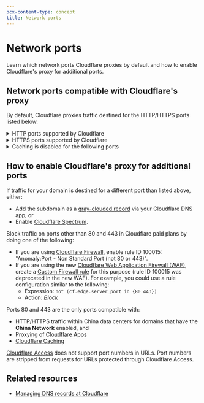 ```yaml
---
pcx-content-type: concept
title: Network ports
---
```


# Network ports

Learn which network ports Cloudflare proxies by default and how to enable Cloudflare's proxy for additional ports.

## Network ports compatible with Cloudflare's proxy

By default, Cloudflare proxies traffic destined for the HTTP/HTTPS ports listed below.

<details>
<summary>HTTP ports supported by Cloudflare</summary>
<div>

*   80
*   8080
*   8880
*   2052
*   2082
*   2086
*   2095

</div>
</details>

<details>
<summary>HTTPS ports supported by Cloudflare</summary>
<div>

*   443
*   2053
*   2083
*   2087
*   2096
*   8443

</div>
</details>

<details>
<summary>Caching is disabled for the following ports</summary>
<div>

*   2052
*   2053
*   2082
*   2083
*   2086
*   2087
*   2095
*   2096
*   8880
*   8443

</div>
</details>

## How to enable Cloudflare's proxy for additional ports

If traffic for your domain is destined for a different port than listed above, either:

*   Add the subdomain as a [gray-clouded record](https://support.cloudflare.com/hc/en-us/articles/200169626) via your Cloudflare DNS app, or
*   Enable [Cloudflare Spectrum](/spectrum/get-started).

Block traffic on ports other than 80 and 443 in Cloudflare paid plans by doing one of the following:

*   If you are using [Cloudflare Firewall](https://support.cloudflare.com/hc/en-us/articles/200172016), enable rule ID 100015: "Anomaly:Port - Non Standard Port (not 80 or 443)".
*   If you are using the new [Cloudflare Web Application Firewall (WAF)](/waf/), create a [Custom Firewall rule](/waf/custom-rules/custom-firewall) for this purpose (rule ID 100015 was deprecated in the new WAF). For example, you could use a rule configuration similar to the following:
    *   Expression: `not (cf.edge.server_port in {80 443})`
    *   Action: *Block*

Ports 80 and 443 are the only ports compatible with:

*   HTTP/HTTPS traffic within China data centers for domains that have the **China Network** enabled, and
*   Proxying of [Cloudflare Apps](https://www.cloudflare.com/apps/developer/docs/getting-started)
*   [Cloudflare Caching](https://support.cloudflare.com/hc/en-us/articles/360021806811)

<Aside type="note">

[Cloudflare Access](/cloudflare-one/) does not support port numbers in URLs. Port numbers are stripped from requests for URLs protected through Cloudflare Access.

</Aside>

## Related resources

*   [Managing DNS records at Cloudflare](https://support.cloudflare.com/hc/en-us/articles/360019093151)
